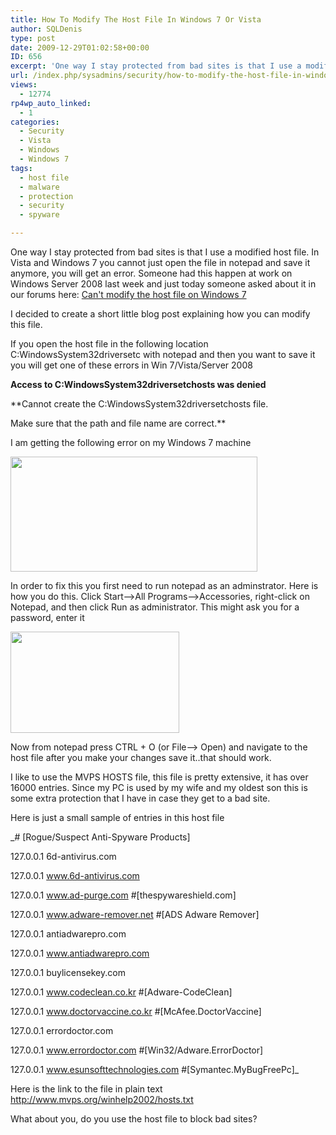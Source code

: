 ```yaml
---
title: How To Modify The Host File In Windows 7 Or Vista
author: SQLDenis
type: post
date: 2009-12-29T01:02:58+00:00
ID: 656
excerpt: 'One way I stay protected from bad sites is that I use a modified host file. In Vista and Windows 7 you cannot just open the file in notepad and save it anymore, you will get an error. Someone had this happen at work on Windows Server 2008 last week and&hellip;'
url: /index.php/sysadmins/security/how-to-modify-the-host-file-in-windows-7/
views:
  - 12774
rp4wp_auto_linked:
  - 1
categories:
  - Security
  - Vista
  - Windows
  - Windows 7
tags:
  - host file
  - malware
  - protection
  - security
  - spyware

---
```

One way I stay protected from bad sites is that I use a modified host file. In Vista and Windows 7 you cannot just open the file in notepad and save it anymore, you will get an error. Someone had this happen at work on Windows Server 2008 last week and just today someone asked about it in our forums here: [Can't modify the host file on Windows 7][1] 

I decided to create a short little blog post explaining how you can modify this file.

If you open the host file in the following location C:WindowsSystem32driversetc with notepad and then you want to save it you will get one of these errors in Win 7/Vista/Server 2008

**Access to C:WindowsSystem32driversetchosts was denied**

**Cannot create the C:WindowsSystem32driversetchosts file.
  
Make sure that the path and file name are correct.**

I am getting the following error on my Windows 7 machine

<div class="image_block">
  <img src="/wp-content/uploads/blogs/SysAdmins/error.png" alt="" title="" width="395" height="184" />
</div>

In order to fix this you first need to run notepad as an adminstrator. Here is how you do this. Click Start–>All Programs–>Accessories, right-click on Notepad, and then click Run as administrator. This might ask you for a password, enter it

<div class="image_block">
  <img src="/wp-content/uploads/blogs/SysAdmins//RunAsAdmin.png" alt="" title="" width="270" height="162" />
</div>

Now from notepad press CTRL + O (or File–> Open) and navigate to the host file after you make your changes save it..that should work.

I like to use the MVPS HOSTS file, this file is pretty extensive, it has over 16000 entries. Since my PC is used by my wife and my oldest son this is some extra protection that I have in case they get to a bad site.

Here is just a small sample of entries in this host file

_\# [Rogue/Suspect Anti-Spyware Products]
  
127.0.0.1 6d-antivirus.com
  
127.0.0.1 www.6d-antivirus.com
  
127.0.0.1 www.ad-purge.com #[thespywareshield.com]
  
127.0.0.1 www.adware-remover.net #[ADS Adware Remover]
  
127.0.0.1 antiadwarepro.com
  
127.0.0.1 www.antiadwarepro.com
  
127.0.0.1 buylicensekey.com
  
127.0.0.1 www.codeclean.co.kr #[Adware-CodeClean]
  
127.0.0.1 www.doctorvaccine.co.kr #[McAfee.DoctorVaccine]
  
127.0.0.1 errordoctor.com
  
127.0.0.1 www.errordoctor.com #[Win32/Adware.ErrorDoctor]
  
127.0.0.1 www.esunsofttechnologies.com #[Symantec.MyBugFreePc]_

Here is the link to the file in plain text <http://www.mvps.org/winhelp2002/hosts.txt>

What about you, do you use the host file to block bad sites?

 [1]: http://forum.lessthandot.com/viewtopic.php?f=139&t=9275